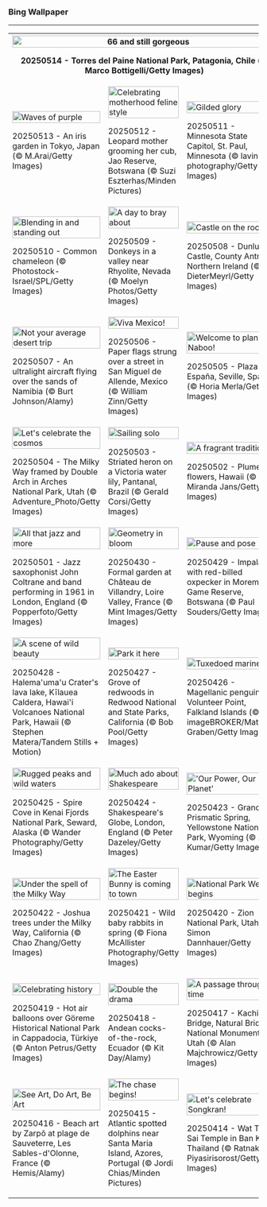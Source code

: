 <h3>
 Bing Wallpaper
</h3>
<hr/>
<table>
<tr>
<th colspan="3">
<img alt="66 and still gorgeous" src="https://www.bing.com/th?id=OHR.TorresChile_EN-US6814348961_UHD.jpg&amp;rf=LaDigue_UHD.jpg&amp;pid=hp&amp;w=3840&amp;h=2160&amp;rs=1&amp;c=4" width="100%"/><p>20250514 - Torres del Paine National Park, Patagonia, Chile (© Marco Bottigelli/Getty Images)</p></th>
</tr>
<tr>
<td><img alt="Waves of purple" src="https://www.bing.com/th?id=OHR.IrisGarden_EN-US6778843108_UHD.jpg&amp;rf=LaDigue_UHD.jpg&amp;pid=hp&amp;w=3840&amp;h=2160&amp;rs=1&amp;c=4" width="100%"/><p>20250513 - An iris garden in Tokyo, Japan (© M.Arai/Getty Images)</p></td>
<td><img alt="Celebrating motherhood feline style" src="https://www.bing.com/th?id=OHR.LeopardMother_EN-US6709981831_UHD.jpg&amp;rf=LaDigue_UHD.jpg&amp;pid=hp&amp;w=3840&amp;h=2160&amp;rs=1&amp;c=4" width="100%"/><p>20250512 - Leopard mother grooming her cub, Jao Reserve, Botswana (© Suzi Eszterhas/Minden Pictures)</p></td>
<td><img alt="Gilded glory" src="https://www.bing.com/th?id=OHR.MinnesotaRotunda_EN-US6605011856_UHD.jpg&amp;rf=LaDigue_UHD.jpg&amp;pid=hp&amp;w=3840&amp;h=2160&amp;rs=1&amp;c=4" width="100%"/><p>20250511 - Minnesota State Capitol, St. Paul, Minnesota (© lavin photography/Getty Images)</p></td>
</tr>
<tr>
<td><img alt="Blending in and standing out" src="https://www.bing.com/th?id=OHR.CuteChameleon_EN-US6483346105_UHD.jpg&amp;rf=LaDigue_UHD.jpg&amp;pid=hp&amp;w=3840&amp;h=2160&amp;rs=1&amp;c=4" width="100%"/><p>20250510 - Common chameleon (© Photostock-Israel/SPL/Getty Images)</p></td>
<td><img alt="A day to bray about" src="https://www.bing.com/th?id=OHR.RhyoliteDonkeys_EN-US6439068828_UHD.jpg&amp;rf=LaDigue_UHD.jpg&amp;pid=hp&amp;w=3840&amp;h=2160&amp;rs=1&amp;c=4" width="100%"/><p>20250509 - Donkeys in a valley near Rhyolite, Nevada (© Moelyn Photos/Getty Images)</p></td>
<td><img alt="Castle on the rocks" src="https://www.bing.com/th?id=OHR.DunluceIreland_EN-US6236791025_UHD.jpg&amp;rf=LaDigue_UHD.jpg&amp;pid=hp&amp;w=3840&amp;h=2160&amp;rs=1&amp;c=4" width="100%"/><p>20250508 - Dunluce Castle, County Antrim, Northern Ireland (© DieterMeyrl/Getty Images)</p></td>
</tr>
<tr>
<td><img alt="Not your average desert trip" src="https://www.bing.com/th?id=OHR.FlyoverNamibia_EN-US6033011196_UHD.jpg&amp;rf=LaDigue_UHD.jpg&amp;pid=hp&amp;w=3840&amp;h=2160&amp;rs=1&amp;c=4" width="100%"/><p>20250507 - An ultralight aircraft flying over the sands of Namibia (© Burt Johnson/Alamy)</p></td>
<td><img alt="Viva Mexico!" src="https://www.bing.com/th?id=OHR.CincoFlags_EN-US5873749093_UHD.jpg&amp;rf=LaDigue_UHD.jpg&amp;pid=hp&amp;w=3840&amp;h=2160&amp;rs=1&amp;c=4" width="100%"/><p>20250506 - Paper flags strung over a street in San Miguel de Allende, Mexico (© William Zinn/Getty Images)</p></td>
<td><img alt="Welcome to planet Naboo!" src="https://www.bing.com/th?id=OHR.SevilleNaboo_EN-US5814352031_UHD.jpg&amp;rf=LaDigue_UHD.jpg&amp;pid=hp&amp;w=3840&amp;h=2160&amp;rs=1&amp;c=4" width="100%"/><p>20250505 - Plaza de España, Seville, Spain (© Horia Merla/Getty Images)</p></td>
</tr>
<tr>
<td><img alt="Let's celebrate the cosmos" src="https://www.bing.com/th?id=OHR.ArchesGalaxy_EN-US5690613383_UHD.jpg&amp;rf=LaDigue_UHD.jpg&amp;pid=hp&amp;w=3840&amp;h=2160&amp;rs=1&amp;c=4" width="100%"/><p>20250504 - The Milky Way framed by Double Arch in Arches National Park, Utah (© Adventure_Photo/Getty Images)</p></td>
<td><img alt="Sailing solo" src="https://www.bing.com/th?id=OHR.BrazilHeron_EN-US5602369723_UHD.jpg&amp;rf=LaDigue_UHD.jpg&amp;pid=hp&amp;w=3840&amp;h=2160&amp;rs=1&amp;c=4" width="100%"/><p>20250503 - Striated heron on a Victoria water lily, Pantanal, Brazil (© Gerald Corsi/Getty Images)</p></td>
<td><img alt="A fragrant tradition" src="https://www.bing.com/th?id=OHR.PinkPlumeria_EN-US3595771407_UHD.jpg&amp;rf=LaDigue_UHD.jpg&amp;pid=hp&amp;w=3840&amp;h=2160&amp;rs=1&amp;c=4" width="100%"/><p>20250502 - Plumeria flowers, Hawaii (© Miranda Jans/Getty Images)</p></td>
</tr>
<tr><td><img alt="All that jazz and more" src="https://www.bing.com/th?id=OHR.ColtraneBand_EN-US3561448385_UHD.jpg&amp;rf=LaDigue_UHD.jpg&amp;pid=hp&amp;w=3840&amp;h=2160&amp;rs=1&amp;c=4" width="100%"/><p>20250501 - Jazz saxophonist John Coltrane and band performing in 1961 in London, England (© Popperfoto/Getty Images)</p></td><td><img alt="Geometry in bloom" src="https://www.bing.com/th?id=OHR.GardensVillandry_EN-US3529015856_UHD.jpg&amp;rf=LaDigue_UHD.jpg&amp;pid=hp&amp;w=3840&amp;h=2160&amp;rs=1&amp;c=4" width="100%"/><p>20250430 - Formal garden at Château de Villandry, Loire Valley, France (© Mint Images/Getty Images)</p></td><td><img alt="Pause and pose" src="https://www.bing.com/th?id=OHR.OrangeImpala_EN-US3494359572_UHD.jpg&amp;rf=LaDigue_UHD.jpg&amp;pid=hp&amp;w=3840&amp;h=2160&amp;rs=1&amp;c=4" width="100%"/><p>20250429 - Impala with red-billed oxpecker in Moremi Game Reserve, Botswana (© Paul Souders/Getty Images)</p></td></tr><tr><td><img alt="A scene of wild beauty" src="https://www.bing.com/th?id=OHR.KilaueaCaldera_EN-US7764962675_UHD.jpg&amp;rf=LaDigue_UHD.jpg&amp;pid=hp&amp;w=3840&amp;h=2160&amp;rs=1&amp;c=4" width="100%"/><p>20250428 - Halema'uma'u Crater's lava lake, Kīlauea Caldera, Hawai'i Volcanoes National Park, Hawaii (© Stephen Matera/Tandem Stills + Motion)</p></td><td><img alt="Park it here" src="https://www.bing.com/th?id=OHR.RedwoodGrove_EN-US3412092024_UHD.jpg&amp;rf=LaDigue_UHD.jpg&amp;pid=hp&amp;w=3840&amp;h=2160&amp;rs=1&amp;c=4" width="100%"/><p>20250427 - Grove of redwoods in Redwood National and State Parks, California (© Bob Pool/Getty Images)</p></td><td><img alt="Tuxedoed mariners" src="https://www.bing.com/th?id=OHR.MagellanicPenguin_EN-US3332048594_UHD.jpg&amp;rf=LaDigue_UHD.jpg&amp;pid=hp&amp;w=3840&amp;h=2160&amp;rs=1&amp;c=4" width="100%"/><p>20250426 - Magellanic penguins, Volunteer Point, Falkland Islands (© imageBROKER/Matthias Graben/Getty Images)</p></td></tr><tr><td><img alt="Rugged peaks and wild waters" src="https://www.bing.com/th?id=OHR.KenaiSpires_EN-US3294247007_UHD.jpg&amp;rf=LaDigue_UHD.jpg&amp;pid=hp&amp;w=3840&amp;h=2160&amp;rs=1&amp;c=4" width="100%"/><p>20250425 - Spire Cove in Kenai Fjords National Park, Seward, Alaska (© Wander Photography/Getty Images)</p></td><td><img alt="Much ado about Shakespeare" src="https://www.bing.com/th?id=OHR.GlobeTheatre_EN-US3262022178_UHD.jpg&amp;rf=LaDigue_UHD.jpg&amp;pid=hp&amp;w=3840&amp;h=2160&amp;rs=1&amp;c=4" width="100%"/><p>20250424 - Shakespeare's Globe, London, England (© Peter Dazeley/Getty Images)</p></td><td><img alt="'Our Power, Our Planet'" src="https://www.bing.com/th?id=OHR.YellowstoneSpring_EN-US2710865870_UHD.jpg&amp;rf=LaDigue_UHD.jpg&amp;pid=hp&amp;w=3840&amp;h=2160&amp;rs=1&amp;c=4" width="100%"/><p>20250423 - Grand Prismatic Spring, Yellowstone National Park, Wyoming (© Ajith Kumar/Getty Images)</p></td></tr><tr><td><img alt="Under the spell of the Milky Way" src="https://www.bing.com/th?id=OHR.JoshuaStars_EN-US2563220033_UHD.jpg&amp;rf=LaDigue_UHD.jpg&amp;pid=hp&amp;w=3840&amp;h=2160&amp;rs=1&amp;c=4" width="100%"/><p>20250422 - Joshua trees under the Milky Way, California (© Chao Zhang/Getty Images)</p></td><td><img alt="The Easter Bunny is coming to town" src="https://www.bing.com/th?id=OHR.BunnyLove_EN-US2535495337_UHD.jpg&amp;rf=LaDigue_UHD.jpg&amp;pid=hp&amp;w=3840&amp;h=2160&amp;rs=1&amp;c=4" width="100%"/><p>20250421 - Wild baby rabbits in spring (© Fiona McAllister Photography/Getty Images)</p></td><td><img alt="National Park Week begins" src="https://www.bing.com/th?id=OHR.ZionValley_EN-US2520458606_UHD.jpg&amp;rf=LaDigue_UHD.jpg&amp;pid=hp&amp;w=3840&amp;h=2160&amp;rs=1&amp;c=4" width="100%"/><p>20250420 - Zion National Park, Utah (© Simon Dannhauer/Getty Images)</p></td></tr><tr><td><img alt="Celebrating history" src="https://www.bing.com/th?id=OHR.GoremeTurkey_EN-US1897945450_UHD.jpg&amp;rf=LaDigue_UHD.jpg&amp;pid=hp&amp;w=3840&amp;h=2160&amp;rs=1&amp;c=4" width="100%"/><p>20250419 - Hot air balloons over Göreme Historical National Park in Cappadocia, Türkiye (© Anton Petrus/Getty Images)</p></td><td><img alt="Double the drama" src="https://www.bing.com/th?id=OHR.EcuadorBird_EN-US1037921621_UHD.jpg&amp;rf=LaDigue_UHD.jpg&amp;pid=hp&amp;w=3840&amp;h=2160&amp;rs=1&amp;c=4" width="100%"/><p>20250418 - Andean cocks-of-the-rock, Ecuador (© Kit Day/Alamy)</p></td><td><img alt="A passage through time" src="https://www.bing.com/th?id=OHR.KachinaBridge_EN-US1000475196_UHD.jpg&amp;rf=LaDigue_UHD.jpg&amp;pid=hp&amp;w=3840&amp;h=2160&amp;rs=1&amp;c=4" width="100%"/><p>20250417 - Kachina Bridge, Natural Bridges National Monument, Utah (© Alan Majchrowicz/Getty Images)</p></td></tr><tr><td><img alt="See Art, Do Art, Be Art" src="https://www.bing.com/th?id=OHR.BeachArt_EN-US0911239616_UHD.jpg&amp;rf=LaDigue_UHD.jpg&amp;pid=hp&amp;w=3840&amp;h=2160&amp;rs=1&amp;c=4" width="100%"/><p>20250416 - Beach art by Zarpõ at plage de Sauveterre, Les Sables-d'Olonne, France (© Hemis/Alamy)</p></td><td><img alt="The chase begins!" src="https://www.bing.com/th?id=OHR.SpottedDolphins_EN-US0872892049_UHD.jpg&amp;rf=LaDigue_UHD.jpg&amp;pid=hp&amp;w=3840&amp;h=2160&amp;rs=1&amp;c=4" width="100%"/><p>20250415 - Atlantic spotted dolphins near Santa Maria Island, Azores, Portugal (© Jordi Chias/Minden Pictures)</p></td><td><img alt="Let's celebrate Songkran!" src="https://www.bing.com/th?id=OHR.ThailandPagodas_EN-US8039751329_UHD.jpg&amp;rf=LaDigue_UHD.jpg&amp;pid=hp&amp;w=3840&amp;h=2160&amp;rs=1&amp;c=4" width="100%"/><p>20250414 - Wat Tang Sai Temple in Ban Krut, Thailand (© Ratnakorn Piyasirisorost/Getty Images)</p></td></tr></table>
